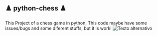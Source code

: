 ## :chess_pawn: python-chess :chess_pawn:
This Project of a chess game in python,
This code maybe have some issues/bugs and some diferent stuffs, but it is work!
![Texto alternativo]("imagens/anime.jpg")
